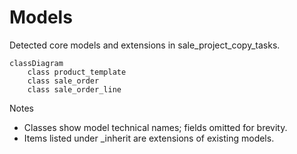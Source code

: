 # Models

Detected core models and extensions in sale_project_copy_tasks.

```mermaid
classDiagram
    class product_template
    class sale_order
    class sale_order_line
```

Notes
- Classes show model technical names; fields omitted for brevity.
- Items listed under _inherit are extensions of existing models.
